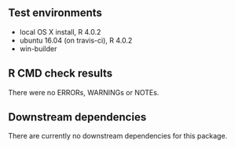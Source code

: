 ## Test environments

* local OS X install, R 4.0.2
* ubuntu 16.04 (on travis-ci), R 4.0.2
* win-builder

## R CMD check results

There were no ERRORs, WARNINGs or NOTEs.

## Downstream dependencies

There are currently no downstream dependencies for this package.
